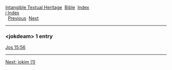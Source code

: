 [Intangible Textual Heritage](../../index)  [Bible](../index) 
[Index](index)   
[j Index](_j_)  
  [Previous](c06300)  [Next](c06302) 

------------------------------------------------------------------------

### &lt;jokdeam&gt; 1 entry

[Jos 15:56](../kjv/jos015.htm#056)  

------------------------------------------------------------------------

[Next: jokim (1)](c06302)
